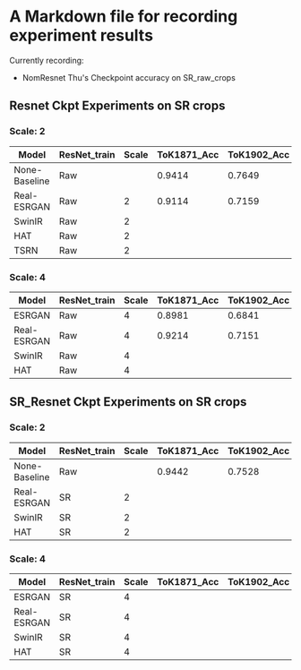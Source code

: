 # A Markdown file for recording experiment results

Currently recording:

- NomResnet Thu's Checkpoint accuracy on SR_raw_crops

## Resnet Ckpt Experiments on SR crops
### Scale: 2
| Model         | ResNet_train | Scale | ToK1871_Acc | ToK1902_Acc | LVT_Acc |
| ------------- | ------------ | ----- | ----------- | ----------- | ------- |
| None-Baseline | Raw          |       | 0.9414      | 0.7649      | 0.7286  |
| Real-ESRGAN   | Raw          | 2     | 0.9114      | 0.7159      |         |
| SwinIR        | Raw          | 2     |             |             |         |
| HAT           | Raw          | 2     |             |             |         |
| TSRN          | Raw          | 2     |             |             | 0.3178  |

### Scale: 4
| Model       | ResNet_train | Scale | ToK1871_Acc | ToK1902_Acc | LVT_Acc |
| ----------- | ------------ | ----- | ----------- | ----------- | ------- |
| ESRGAN      | Raw          | 4     | 0.8981      | 0.6841      |         |
| Real-ESRGAN | Raw          | 4     | 0.9214      | 0.7151      |         |
| SwinIR      | Raw          | 4     |             |             |         |
| HAT         | Raw          | 4     |             |             |         |

## SR_Resnet Ckpt Experiments on SR crops
### Scale: 2
| Model         | ResNet_train | Scale | ToK1871_Acc | ToK1902_Acc | LVT_Acc |
| ------------- | ------------ | ----- | ----------- | ----------- | ------- |
| None-Baseline | Raw          |       | 0.9442      | 0.7528      | 0.7270  |
| Real-ESRGAN   | SR           | 2     |             |             |         |
| SwinIR        | SR           | 2     |             |             |         |
| HAT           | SR           | 2     |             |             |         |

### Scale: 4
| Model       | ResNet_train | Scale | ToK1871_Acc | ToK1902_Acc | LVT_Acc |
| ----------- | ------------ | ----- | ----------- | ----------- | ------- |
| ESRGAN      | SR           | 4     |             |             |         |
| Real-ESRGAN | SR           | 4     |             |             |         |
| SwinIR      | SR           | 4     |             |             |         |
| HAT         | SR           | 4     |             |             |         |
